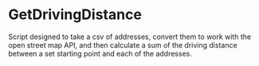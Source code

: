 # GetDrivingDistance
Script designed to take a csv of addresses, convert them to work with the open street map API, and then calculate a sum of the driving distance between a set starting point and each of the addresses.

